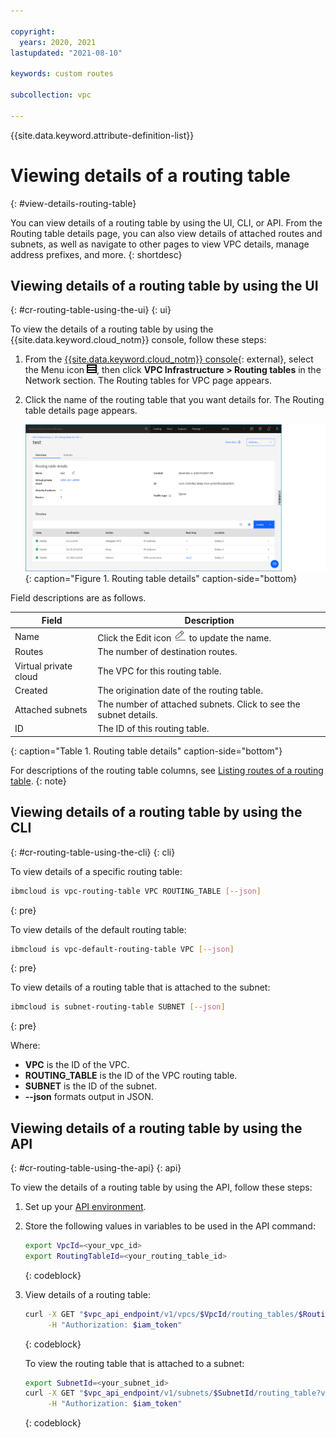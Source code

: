 ```yaml
---

copyright:
  years: 2020, 2021
lastupdated: "2021-08-10"

keywords: custom routes

subcollection: vpc

---
```


{{site.data.keyword.attribute-definition-list}}

# Viewing details of a routing table
{: #view-details-routing-table}

You can view details of a routing table by using the UI, CLI, or API. From the Routing table details page, you can also view details of attached routes and subnets, as well as navigate to other pages to view VPC details, manage address prefixes, and more.
{: shortdesc}

## Viewing details of a routing table by using the UI
{: #cr-routing-table-using-the-ui}
{: ui}

To view the details of a routing table by using the {{site.data.keyword.cloud_notm}} console, follow these steps:

1. From the [{{site.data.keyword.cloud_notm}} console](/login){: external}, select the Menu icon ![Menu icon](/images/menu_icon.png), then click **VPC Infrastructure > Routing tables** in the Network section. The Routing tables for VPC page appears.

1. Click the name of the routing table that you want details for. The Routing table details page appears.

    ![Routing table details](./images/cr-routing-table-details.png){: caption="Figure 1. Routing table details" caption-side="bottom}

Field descriptions are as follows.

| Field | Description |
|-------|-------------|
| Name | Click the Edit icon ![Edit icon](/images/edit.png) to update the name. |
| Routes | The number of destination routes. |
| Virtual private cloud | The VPC for this routing table. |
| Created | The origination date of the routing table.|
| Attached subnets | The number of attached subnets. Click to see the subnet details. |
| ID | The ID of this routing table. |
{: caption="Table 1. Routing table details" caption-side="bottom"}

For descriptions of the routing table columns, see [Listing routes of a routing table](/docs/vpc?topic=vpc-list-routes-routing-table).
{: note}

## Viewing details of a routing table by using the CLI
{: #cr-routing-table-using-the-cli}
{: cli}

To view details of a specific routing table:

```sh
ibmcloud is vpc-routing-table VPC ROUTING_TABLE [--json]
```
{: pre}

To view details of the default routing table:

```sh
ibmcloud is vpc-default-routing-table VPC [--json]
```
{: pre}

To view details of a routing table that is attached to the subnet:

```sh
ibmcloud is subnet-routing-table SUBNET [--json]
```
{: pre}

Where:

* **VPC** is the ID of the VPC.
* **ROUTING_TABLE** is the ID of the VPC routing table.
* **SUBNET** is the ID of the subnet.
* **--json** formats output in JSON.

## Viewing details of a routing table by using the API
{: #cr-routing-table-using-the-api}
{: api}

To view the details of a routing table by using the API, follow these steps:

1. Set up your [API environment](/docs/vpc?topic=vpc-set-up-environment#api-prerequisites-setup).
2. Store the following values in variables to be used in the API command:

    ```sh
    export VpcId=<your_vpc_id>
    export RoutingTableId=<your_routing_table_id>
    ```
    {: codeblock}

3. View details of a routing table:

   ```sh
   curl -X GET "$vpc_api_endpoint/v1/vpcs/$VpcId/routing_tables/$RoutingTableId?version=$api_version&generation=2" \
        -H "Authorization: $iam_token"    	
   ```
   {: codeblock}

   To view the routing table that is attached to a subnet:

   ```sh
   export SubnetId=<your_subnet_id>
   curl -X GET "$vpc_api_endpoint/v1/subnets/$SubnetId/routing_table?version=$api_version&generation=2" \
        -H "Authorization: $iam_token"
   ```
   {: codeblock}
